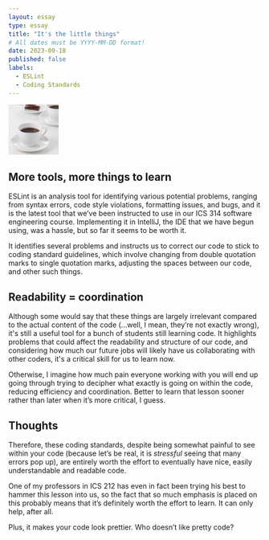 ```yaml
---
layout: essay
type: essay
title: "It's the little things"
# All dates must be YYYY-MM-DD format!
date: 2023-09-18
published: false
labels:
  - ESLint
  - Coding Standards
---
```


<img width="100px" class="rounded float-start pe-4" src="../img/essays/coffee.png">

## More tools, more things to learn 

   ESLint is an analysis tool for identifying various potential problems, ranging from syntax errors, code style violations, formatting issues, and bugs, and it is the latest tool that we’ve been instructed to use in our ICS 314 software engineering course. Implementing it in IntelliJ, the IDE that we have begun using, was a hassle, but so far it seems to be worth it. 

   It identifies several problems and instructs us to correct our code to stick to coding standard guidelines, which involve changing from double quotation marks to single quotation marks, adjusting the spaces between our code, and other such things. 

## Readability = coordination

   Although some would say that these things are largely irrelevant compared to the actual content of the code (...well, I mean, they’re not exactly wrong), it's still a useful tool for a bunch of students still learning code. It highlights problems that could affect the readability and structure of our code, and considering how much our future jobs will likely have us collaborating with other coders, it's a critical skill for us to learn now. 

   Otherwise, I imagine how much pain everyone working with you will end up going through trying to decipher what exactly is going on within the code, reducing efficiency and coordination. Better to learn that lesson sooner rather than later when it’s more critical, I guess. 

## Thoughts

   Therefore, these coding standards, despite being somewhat painful to see within your code (because let’s be real, it is *stressful* seeing that many errors pop up), are entirely worth the effort to eventually have nice, easily understandable and readable code. 

   One of my professors in ICS 212 has even in fact been trying his best to hammer this lesson into us, so the fact that so much emphasis is placed on this probably means that it’s definitely worth the effort to learn. It can only help, after all. 

   Plus, it makes your code look prettier. Who doesn’t like pretty code?
